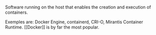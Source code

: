 Software running on the host that enables the creation and execution of containers.

Exemples are: Docker Engine, containerd, CRI-O, Mirantis Container Runtime. [[Docker]] is by far the most popular.

